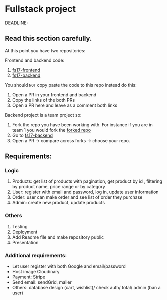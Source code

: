 # Fullstack project

DEADLINE:

## Read this section carefully.

At this point you have two repositories:

Frontend and backend code:

1. [fs17-frontend](https://github.com/Integrify-Finland/fs17-Frontend-project)
2. [fs17-backend](https://github.com/Integrify-Finland/fs17-backend)

You should `NOT` copy paste the code to this repo instead do this:

1. Open a PR in your frontend and backend
2. Copy the links of the both PRs
3. Open a PR here and leave as a comment both links

Backend project is a team project so:

1. Fork the repo you have been working with. For instance if you are in team 1 you would fork the [forked repo](https://github.com/daniloccangucu/fs17-backend/tree/danilo)
2. Go to [fs17-backend](https://github.com/Integrify-Finland/fs17-backend)
3. Open a PR -> compare across forks -> choose your repo.

## Requirements:

### Logic

1. Products: get list of products with pagination, get product by id , filtering by product name, price range or by category
2. User: register with email and password, log in, update user information
3. Order: user can make order and see list of order they purchase
4. Admin: create new product, update products

### Others

1. Testing
2. Deployment
3. Add Readme file and make repository public
4. Presentation

### Additional requirements:

- Let user register with both Google and email/password
- Host image Cloudinary
- Payment: Stripe
- Send email: sendGrid, mailer
- Others: database design (cart, wishlist)/ check auth/ total/ admin (ban a user)
